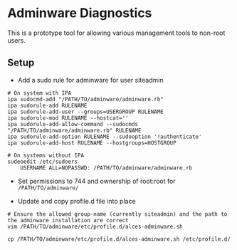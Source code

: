 # Adminware Diagnostics

This is a prototype tool for allowing various management tools to non-root users.

## Setup

- Add a sudo rule for adminware for user siteadmin

```
# On system with IPA
ipa sudocmd-add "/PATH/TO/adminware/adminware.rb"
ipa sudorule-add RULENAME
ipa sudorule-add-user --groups=USERGROUP RULENAME
ipa sudorule-mod RULENAME --hostcat=''
ipa sudorule-add-allow-command --sudocmds  "/PATH/TO/adminware/adminware.rb" RULENAME
ipa sudorule-add-option RULENAME --sudooption '!authenticate'
ipa sudorule-add-host RULENAME --hostgroups=HOSTGROUP

# On systems without IPA
sudeoedit /etc/sudoers
    USERNAME ALL=NOPASSWD: /PATH/TO/adminware/adminware.rb
```

- Set permissions to 744 and ownership of root:root for `/PATH/TO/adminware/`

- Update and copy profile.d file into place

```
# Ensure the allowed group-name (currently siteadmin) and the path to the adminware installation are correct
vim /PATH/TO/adminware/etc/profile.d/alces-adminware.sh

cp /PATH/TO/adminware/etc/profile.d/alces-adminware.sh /etc/profile.d/
```
